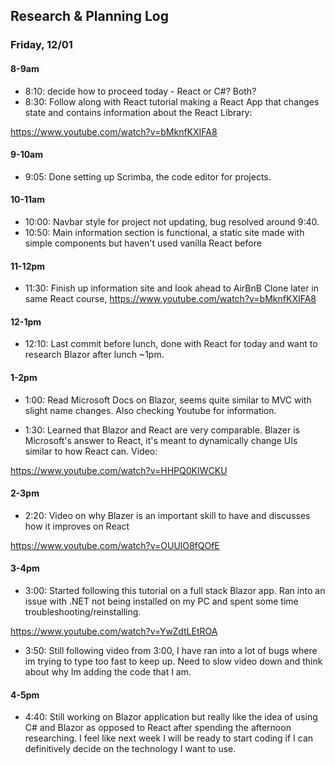 ## Research & Planning Log
### Friday, 12/01

#### 8-9am
* 8:10: decide how to proceed today - React or C#? Both?
* 8:30: Follow along with React tutorial making a React App that changes state and contains information about the React Library: 

https://www.youtube.com/watch?v=bMknfKXIFA8

#### 9-10am
* 9:05: Done setting up Scrimba, the code editor for projects. 
#### 10-11am
* 10:00: Navbar style for project not updating, bug resolved around 9:40.
* 10:50: Main information section is functional, a static site made with simple components but haven't used vanilla React before
#### 11-12pm

* 11:30: Finish up information site and look ahead to AirBnB Clone later in same React course, https://www.youtube.com/watch?v=bMknfKXIFA8
#### 12-1pm

* 12:10: Last commit before lunch, done with React for today and want to research Blazor after lunch ~1pm.

#### 1-2pm

* 1:00: Read Microsoft Docs on Blazor, seems quite similar to MVC with slight name changes. Also checking Youtube for information.

* 1:30: Learned that Blazor and React are very comparable. Blazer is Microsoft's answer to React, it's meant to dynamically change UIs similar to how React can. Video: 

https://www.youtube.com/watch?v=HHPQ0KIWCKU

#### 2-3pm

* 2:20: Video on why Blazer is an important skill to have and discusses how it improves on React

https://www.youtube.com/watch?v=OUUlO8fQOfE

#### 3-4pm
* 3:00: Started following this tutorial on a full stack Blazor app. Ran into an issue with .NET not being installed on my PC and spent some time troubleshooting/reinstalling.


https://www.youtube.com/watch?v=YwZdtLEtROA

* 3:50: Still following video from 3:00, I have ran into a lot of bugs where im trying to type too fast to keep up. Need to slow video down and think about why Im adding the code that I am.

#### 4-5pm

* 4:40: Still working on Blazor application but really like the idea of using C# and Blazor as opposed to React after spending the afternoon researching. I feel like next week I will be ready to start coding if I can definitively decide on the technology I want to use.